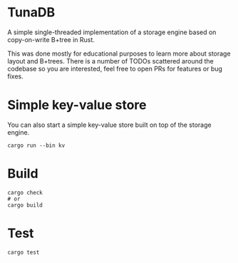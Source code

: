 # TunaDB

A simple single-threaded implementation of a storage engine based on
copy-on-write B+tree in Rust.

This was done mostly for educational purposes to learn more about storage
layout and B+trees. There is a number of TODOs scattered around the codebase so
you are interested, feel free to open PRs for features or bug fixes.

# Simple key-value store

You can also start a simple key-value store built on top of the storage engine.

```shell
cargo run --bin kv
```

# Build

```shell
cargo check
# or
cargo build
```

# Test

```shell
cargo test
```
